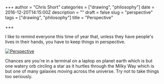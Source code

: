 +++
author = "Chris Short"
categories = ["drawing", "philosophy"]
date = 2016-12-20T14:15:00Z
description = ""
draft = false
slug = "perspective"
tags = ["drawing", "philosophy"]
title = "Perspective"

+++

I like to remind everyone this time of year that, unless they have people's lives in their hands, you have to keep things in perspective.


[![Perspective](https://cdn.chrisshort.net/drawings/perspective.png)](https://cdn.chrisshort.net/drawings/perspective.png)

Chances are you're in a terminal on a laptop on planet earth which is but one watery orb circling a star as it hurtles through the Milky Way which is but one of many galaxies moving across the universe. Try not to take things too seriously.